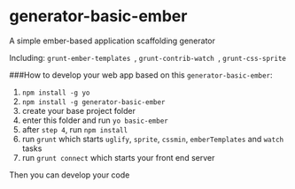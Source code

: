 # generator-basic-ember
A simple ember-based application scaffolding generator

Including: `grunt-ember-templates `, `grunt-contrib-watch `, `grunt-css-sprite`

###How to develop your web app based on this ``generator-basic-ember``:
1. ``npm install -g yo``
2. ``npm install -g generator-basic-ember``
3. create your base project folder
4. enter this folder and run ``yo basic-ember``
5. after `step 4`, run ``npm install``
6. run ``grunt`` which starts `uglify`, `sprite`, `cssmin`, `emberTemplates` and `watch` tasks
7. run ``grunt connect`` which starts your front end server

Then you can develop your code